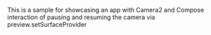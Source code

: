 This is a sample for showcasing an app with Camera2 and Compose interaction of pausing and resuming the camera via preview.setSurfaceProvider

